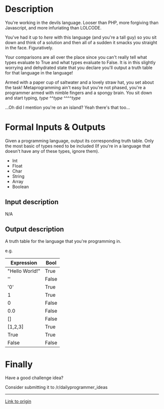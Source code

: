 # Description

You're working in the devils language. Looser than PHP, more forgiving than Javascript, and more infuriating than LOLCODE.

You've had it up to *here* with this language (and you're a tall guy) so you sit down and think of a solution and then all of a sudden it smacks you straight in the face. Figuratively.

Your comparisons are all over the place since you can't really tell what types evaluate to True and what types evaluate to False. It is in this slightly worrying and dehydrated state that you declare you'll output a truth table for that language in the language!

Armed with a paper cup of saltwater and a lovely straw hat, you set about the task!
Metaprogramming ain't easy but you're not phased, you're a programmer armed with nimble fingers and a spongy brain. You sit down and start typing, *type* ^^*type* ^^^^*type*

...Oh did I mention you're on an island? Yeah there's that too...

# Formal Inputs & Outputs

Given a programming language, output its corresponding truth table. Only the most basic of types need to be included (If you're in a language that doesn't have any of these types, ignore them).

* Int
* Float
* Char
* String
* Array
* Boolean


## Input description

N/A

## Output description

A truth table for the language that you're programming in.

e.g.

Expression | Bool
----------|----
"Hello World!" | True
'' | False
'0' | True
1 | True
0 | False
0.0 | False
[] | False
[1,2,3] | True
True | True
False | False


# Finally

Have a good challenge idea?

Consider submitting it to /r/dailyprogrammer_ideas

---

[Link to origin](https://www.reddit.com/r/dailyprogrammer/36vuzm)